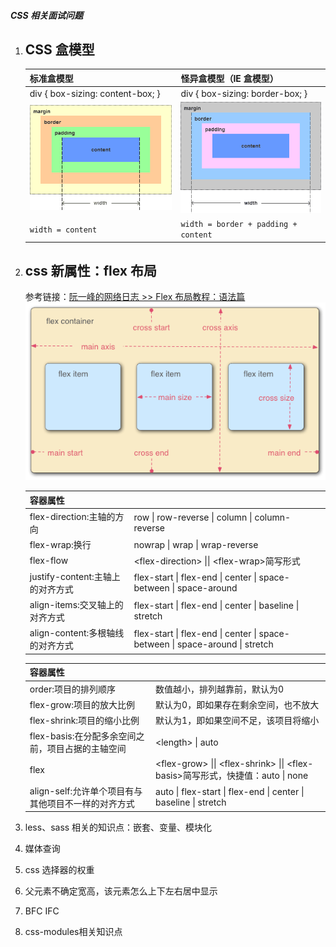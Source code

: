 ##### CSS 相关面试问题
1. CSS 盒模型  
    ---
    |  标准盒模型 | 怪异盒模型（IE 盒模型）|
    |---|---|
    |div { box-sizing: content-box; }|div { box-sizing: border-box; }|
    |![](./assets/content-box.png)|![](./assets/border-box.png)|
    |<code>width = content</code>|<code>width = border + padding + content</code>|
1. css 新属性：flex 布局  
    ---
    参考链接：[阮一峰的网络日志 >> Flex 布局教程：语法篇](http://www.ruanyifeng.com/blog/2015/07/flex-grammar.html)  
    ![](./assets/flex.png)  
    
    | 容器属性||
    |:---|:---|
    |flex-direction:主轴的方向|row \| row-reverse \| column \| column-reverse||
    |flex-wrap:换行|nowrap \| wrap \| wrap-reverse|
    |flex-flow|\<flex-direction\> \|\| \<flex-wrap\>简写形式
    |justify-content:主轴上的对齐方式|flex-start \| flex-end \| center \| space-between \| space-around
    |align-items:交叉轴上的对齐方式|flex-start \| flex-end \| center \| baseline \| stretch
    |align-content:多根轴线的对齐方式|flex-start \| flex-end \| center \| space-between \| space-around \| stretch
    
    |容器属性||
    |:---|:---|
    |order:项目的排列顺序|数值越小，排列越靠前，默认为0|
    |flex-grow:项目的放大比例|默认为0，即如果存在剩余空间，也不放大|
    |flex-shrink:项目的缩小比例|默认为1，即如果空间不足，该项目将缩小|
    |flex-basis:在分配多余空间之前，项目占据的主轴空间|\<length> \| auto|
    |flex|\<flex-grow> \|\| \<flex-shrink> \|\| \<flex-basis>简写形式，快捷值：auto \| none
    |align-self:允许单个项目有与其他项目不一样的对齐方式|auto \| flex-start \| flex-end \| center \| baseline \| stretch
1. less、sass 相关的知识点：嵌套、变量、模块化
1. 媒体查询
1. css 选择器的权重
1. 父元素不确定宽高，该元素怎么上下左右居中显示
1. BFC IFC
1. css-modules相关知识点

